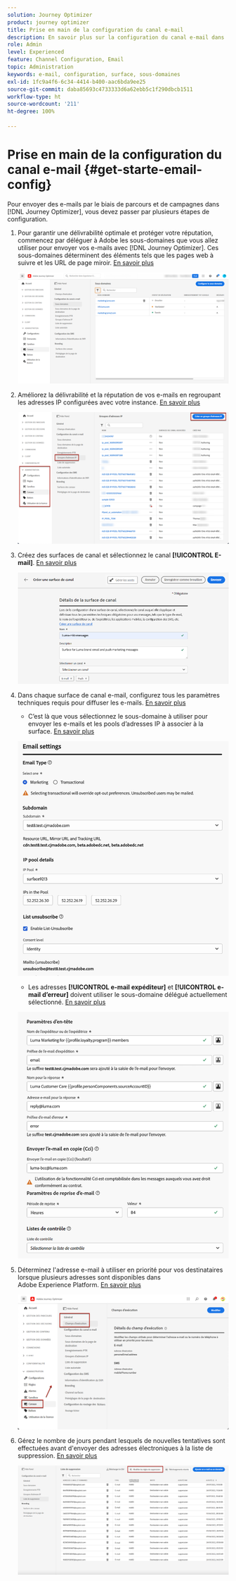 ```yaml
---
solution: Journey Optimizer
product: journey optimizer
title: Prise en main de la configuration du canal e-mail
description: En savoir plus sur la configuration du canal e-mail dans  [!DNL Journey Optimizer].
role: Admin
level: Experienced
feature: Channel Configuration, Email
topic: Administration
keywords: e-mail, configuration, surface, sous-domaines
exl-id: 1fc9a4f6-6c34-4414-b400-aac6bda9ee25
source-git-commit: daba85693c4733333d6a62ebb5c1f290dbcb1511
workflow-type: ht
source-wordcount: '211'
ht-degree: 100%

---
```


# Prise en main de la configuration du canal e-mail {#get-starte-email-config}

Pour envoyer des e-mails par le biais de parcours et de campagnes dans [!DNL Journey Optimizer], vous devez passer par plusieurs étapes de configuration.

1. Pour garantir une délivrabilité optimale et protéger votre réputation, commencez par déléguer à Adobe les sous-domaines que vous allez utiliser pour envoyer vos e-mails avec [!DNL Journey Optimizer]. Ces sous-domaines déterminent des éléments tels que les pages web à suivre et les URL de page miroir. [En savoir plus](../configuration/about-subdomain-delegation.md)

   ![](../configuration/assets/subdomain-list.png)

1. Améliorez la délivrabilité et la réputation de vos e-mails en regroupant les adresses IP configurées avec votre instance. [En savoir plus](../configuration/ip-pools.md)

   ![](../configuration/assets/ip-pool-create.png)

1. Créez des surfaces de canal et sélectionnez le canal **[!UICONTROL E-mail]**. [En savoir plus](../configuration/channel-surfaces.md)


   ![](../configuration/assets/preset-general.png)

1. Dans chaque surface de canal e-mail, configurez tous les paramètres techniques requis pour diffuser les e-mails. [En savoir plus](email-settings.md)

   * C’est là que vous sélectionnez le sous-domaine à utiliser pour envoyer les e-mails et les pools d’adresses IP à associer à la surface. [En savoir plus](email-settings.md#subdomains-and-ip-pools)

   ![](assets/preset-subdomain-ip-pool.png)

   * Les adresses **[!UICONTROL e-mail expéditeur]** et **[!UICONTROL e-mail d’erreur]** doivent utiliser le sous-domaine délégué actuellement sélectionné. [En savoir plus](email-settings.md#email-header)

   ![](assets/preset-header.png)

1. Déterminez l&#39;adresse e-mail à utiliser en priorité pour vos destinataires lorsque plusieurs adresses sont disponibles dans Adobe Experience Platform. [En savoir plus](../configuration/primary-email-addresses.md)

   ![](../configuration/assets/primary-address-execution-fields.png)

1. Gérez le nombre de jours pendant lesquels de nouvelles tentatives sont effectuées avant d&#39;envoyer des adresses électroniques à la liste de suppression. [En savoir plus](../configuration/manage-suppression-list.md)

   ![](../configuration/assets/suppression-list-edit-retries.png)
